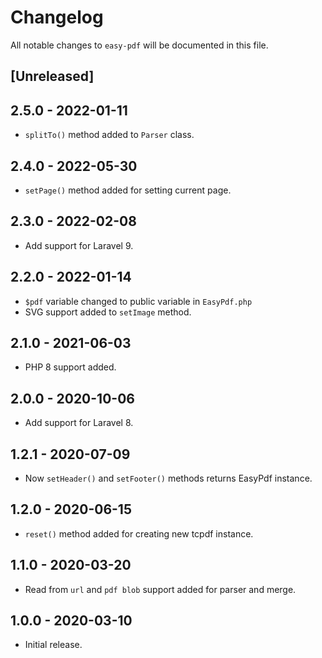 # Changelog
All notable changes to `easy-pdf` will be documented in this file.

## [Unreleased]

## 2.5.0 - 2022-01-11
- `splitTo()` method added to `Parser` class.

## 2.4.0 - 2022-05-30
- `setPage()` method added for setting current page.

## 2.3.0 - 2022-02-08
- Add support for Laravel 9.

## 2.2.0 - 2022-01-14
- `$pdf` variable changed to public variable in `EasyPdf.php`
- SVG support added to `setImage` method.

## 2.1.0 - 2021-06-03
- PHP 8 support added.

## 2.0.0 - 2020-10-06
- Add support for Laravel 8.

## 1.2.1 - 2020-07-09
- Now `setHeader()` and `setFooter()` methods returns EasyPdf instance.

## 1.2.0 - 2020-06-15
- `reset()` method added for creating new tcpdf instance.

## 1.1.0 - 2020-03-20
- Read from `url` and `pdf blob` support added for parser and merge.

## 1.0.0 - 2020-03-10
- Initial release.
